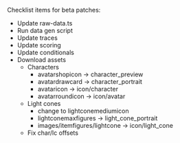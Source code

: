 Checklist items for beta patches:

* Update raw-data.ts
* Run data gen script
* Update traces
* Update scoring
* Update conditionals
* Download assets
  * Characters
    * avatarshopicon -> character_preview
    * avatardrawcard -> character_portrait
    * avataricon -> icon/character
    * avatarroundicon -> icon/avatar
  * Light cones
    * change to lightconemediumicon
    * lightconemaxfigures -> light_cone_portrait
    * images/itemfigures/lightcone -> icon/light_cone
  * Fix char/lc offsets